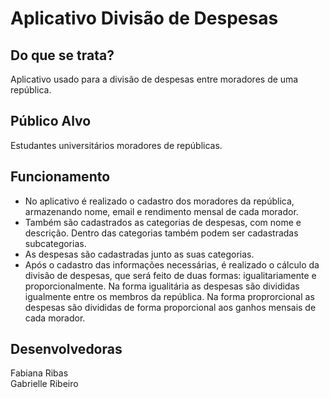 # Aplicativo Divisão de Despesas
## Do que se trata?
<p>Aplicativo usado para a divisão de despesas entre moradores de uma república.</p>

## Público Alvo
<p>Estudantes universitários moradores de repúblicas.</p>

## Funcionamento
<ul>
  <li>No aplicativo é realizado o cadastro dos moradores da república, armazenando nome, email e rendimento mensal de cada morador.</li>
  <li>Também são cadastrados as categorias de despesas, com nome e descrição. Dentro das categorias também podem ser cadastradas subcategorias.</li>
  <li>As despesas são cadastradas junto as suas categorias.</li>
  <li>Após o cadastro das informações necessárias, é realizado o cálculo da divisão de despesas, que será feito de duas formas: igualitariamente e proporcionalmente. Na forma igualitária as despesas são divididas igualmente entre os membros da república. Na forma proprorcional as despesas são divididas de forma proporcional aos ganhos mensais de cada morador.</li>
</ul>

## Desenvolvedoras
Fabiana Ribas  
Gabrielle Ribeiro  


